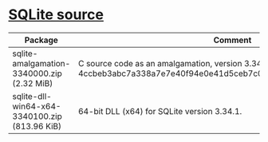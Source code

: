 
# [SQLite source](https://sqlite.org/download.html)

| Package | Comment
|-------------|-----------------
| sqlite-amalgamation-3340000.zip (2.32 MiB)|C source code as an amalgamation, version 3.34.0. (sha3: 4ccbeb3abc7a338a7e7e40f94e0e41d5ceb7c0832fa30ffc861094142f5726af)
| sqlite-dll-win64-x64-3340100.zip (813.96 KiB)	| 64-bit DLL (x64) for SQLite version 3.34.1.